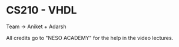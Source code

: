 # CS210 - VHDL

Team -> Aniket + Adarsh

All credits go to "NESO ACADEMY" for the help in the video lectures.